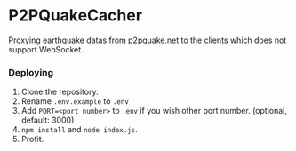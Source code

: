 # P2PQuakeCacher
Proxying earthquake datas from p2pquake.net to the clients which does not support WebSocket.
### Deploying
1. Clone the repository.
2. Rename `.env.example` to `.env`
3. Add `PORT=<port number>` to `.env` if you wish other port number. (optional, default: 3000)
4. `npm install` and `node index.js`.
5. Profit.
